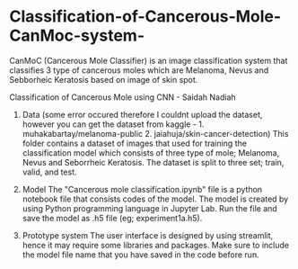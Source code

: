 # Classification-of-Cancerous-Mole-CanMoc-system-
CanMoC (Cancerous Mole Classifier) is an image classification system that classifies 3 type of cancerous moles which are Melanoma, Nevus and Sebborheic Keratosis based on image of skin spot.

Classification of Cancerous Mole using CNN - Saidah Nadiah

1. Data
(some error occured therefore I couldnt upload the dataset, however you can get the dataset from kaggle - 1. muhakabartay/melanoma-public 2. jaiahuja/skin-cancer-detection)
This folder contains a dataset of images that used for training the classification model which consists of three type of mole; Melanoma, Nevus and Seborrheic Keratosis. 
The dataset is split to three set; train, valid, and test. 

3. Model
The "Cancerous mole classification.ipynb" file is a python notebook file that consists codes of the model. The model is created by using Python programming language in Jupyter Lab.
Run the file and save the model as .h5 file (eg; experiment1a.h5).

4. Prototype system
The user interface is designed by using streamlit, hence it may require some libraries and packages.
Make sure to include the model file name that you have saved in the code before run.
